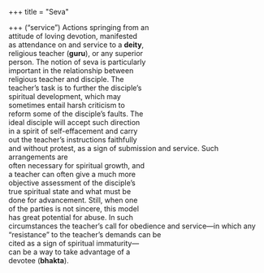 +++
title = "Seva"

+++
(“service”) Actions springing from an  
attitude of loving devotion, manifested  
as attendance on and service to a **deity**,  
religious teacher (**guru**), or any superior  
person. The notion of seva is particularly  
important in the relationship between  
religious teacher and disciple. The  
teacher’s task is to further the disciple’s  
spiritual development, which may  
sometimes entail harsh criticism to  
reform some of the disciple’s faults. The  
ideal disciple will accept such direction  
in a spirit of self-effacement and carry  
out the teacher’s instructions faithfully  
and without protest, as a sign of submission and service. Such arrangements are  
often necessary for spiritual growth, and  
a teacher can often give a much more  
objective assessment of the disciple’s  
true spiritual state and what must be  
done for advancement. Still, when one  
of the parties is not sincere, this model  
has great potential for abuse. In such  
circumstances the teacher’s call for obedience and service—in which any “resistance” to the teacher’s demands can be  
cited as a sign of spiritual immaturity—  
can be a way to take advantage of a  
devotee (**bhakta**).